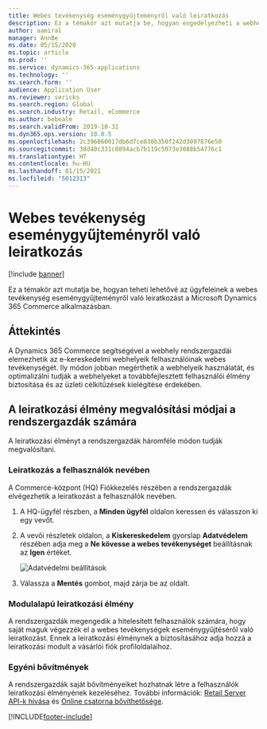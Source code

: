 ```yaml
---
title: Webes tevékenység eseménygyűjteményről való leiratkozás
description: Ez a témakör azt mutatja be, hogyan engedélyezheti a webhely látogatói számára, hogy leiratkozzanak a Microsoft Dynamics 365 Commerce webes tevékenység eseménygyűjteményről.
author: aamiral
manager: AnnBe
ms.date: 05/15/2020
ms.topic: article
ms.prod: ''
ms.service: dynamics-365-applications
ms.technology: ''
ms.search.form: ''
audience: Application User
ms.reviewer: sericks
ms.search.region: Global
ms.search.industry: Retail, eCommerce
ms.author: bebeale
ms.search.validFrom: 2019-10-31
ms.dyn365.ops.version: 10.0.5
ms.openlocfilehash: 2c396060017db6d7ce830b350f242d3097876e50
ms.sourcegitcommit: 38d40c331c8894acb7b119c5073e3088b54776c1
ms.translationtype: HT
ms.contentlocale: hu-HU
ms.lasthandoff: 01/15/2021
ms.locfileid: "5012313"
---
```

# <a name="opt-out-of-web-activity-event-collection"></a>Webes tevékenység eseménygyűjteményről való leiratkozás
[!include [banner](includes/banner.md)]

Ez a témakör azt mutatja be, hogyan teheti lehetővé az ügyfeleinek a webes tevékenység eseménygyűjteményről való leiratkozást a Microsoft Dynamics 365 Commerce alkalmazásban.

## <a name="overview"></a>Áttekintés

A Dynamics 365 Commerce segítségével a webhely rendszergazdái elemezhetik az e-kereskedelmi webhelyeik felhasználóinak webes tevékenységét. Ily módon jobban megérthetik a webhelyeik használatát, és optimalizálni tudják a webhelyeket a továbbfejlesztett felhasználói élmény biztosítása és az üzleti célkitűzések kielégítése érdekében.


## <a name="ways-for-administrators-to-implement-an-opt-out-experience"></a>A leiratkozási élmény megvalósítási módjai a rendszergazdák számára

A leiratkozási élményt a rendszergazdák háromféle módon tudják megvalósítani.

### <a name="opt-out-on-behalf-of-users"></a>Leiratkozás a felhasználók nevében

A Commerce-központ (HQ) Fiókkezelés részében a rendszergazdák elvégezhetik a leiratkozást a felhasználók nevében.

1. A HQ-ügyfél részben, a **Minden ügyfél** oldalon keressen és válasszon ki egy vevőt.
1. A vevői részletek oldalon, a **Kiskereskedelem** gyorslap **Adatvédelem** részében adja meg a **Ne kövesse a webes tevékenységet** beállításnak az **Igen** értéket.

    ![Adatvédelmi beállítások](media/Disablepersonalizationpart2.png)

1. Válassza a **Mentés** gombot, majd zárja be az oldalt.

### <a name="module-based-opt-out-experience"></a>Modulalapú leiratkozási élmény

A rendszergazdák megengedik a hitelesített felhasználók számára, hogy saját maguk végezzék el a webes tevékenységek eseménygyűjtéséről való leiratkozást. Ennek a leiratkozási élménynek a biztosításához adja hozzá a leiratkozási modult a vásárlói fiók profiloldalaihoz.

### <a name="custom-extensions"></a>Egyéni bővítmények

A rendszergazdák saját bővítményeiket hozhatnak létre a felhasználók leiratkozási élményének kezeléséhez. További információk: [Retail Server API-k hívása](e-commerce-extensibility/call-retail-server-apis.md) és [Online csatorna bővíthetősége](e-commerce-extensibility/overview.md).


[!INCLUDE[footer-include](../includes/footer-banner.md)]